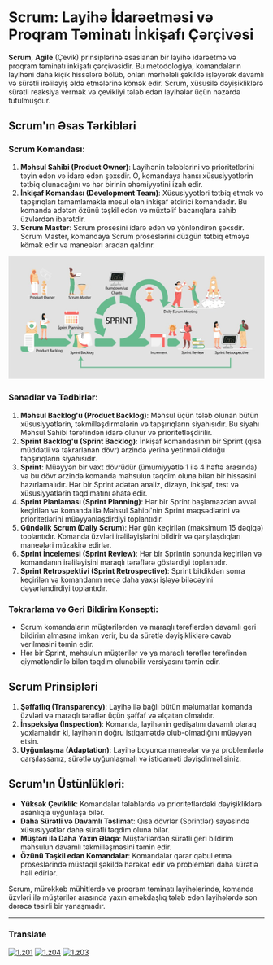 # Scrum: Layihə İdarəetməsi və Proqram Təminatı İnkişafı Çərçivəsi

**Scrum**, **Agile** (Çevik) prinsiplərinə əsaslanan bir layihə idarəetmə və proqram təminatı inkişafı çərçivəsidir. Bu metodologiya, komandaların layihəni daha kiçik hissələrə bölüb, onları mərhələli şəkildə işləyərək davamlı və sürətli irəliləyiş əldə etmələrinə kömək edir. Scrum, xüsusilə dəyişikliklərə sürətli reaksiya vermək və çevikliyi tələb edən layihələr üçün nəzərdə tutulmuşdur.

## Scrum'ın Əsas Tərkibləri

### Scrum Komandası:

1. **Məhsul Sahibi (Product Owner)**: Layihənin tələblərini və prioritetlərini təyin edən və idarə edən şəxsdir. O, komandaya hansı xüsusiyyətlərin tətbiq olunacağını və hər birinin əhəmiyyətini izah edir.
2. **İnkişaf Komandası (Development Team)**: Xüsusiyyətləri tətbiq etmək və tapşırıqları tamamlamakla məsul olan inkişaf etdirici komandadır. Bu komanda adətən özünü təşkil edən və müxtəlif bacarıqlara sahib üzvlərdən ibarətdir.
3. **Scrum Master**: Scrum prosesini idarə edən və yönləndirən şəxsdir. Scrum Master, komandaya Scrum proseslərini düzgün tətbiq etməyə kömək edir və maneələri aradan qaldırır.

[img1]: scrum.jpg (Scrum)
![img1]

### Sənədlər və Tədbirlər:

1. **Məhsul Backlog'u (Product Backlog)**: Məhsul üçün tələb olunan bütün xüsusiyyətlərin, təkmilləşdirmələrin və tapşırıqların siyahısıdır. Bu siyahı Məhsul Sahibi tərəfindən idarə olunur və prioritetləşdirilir.
2. **Sprint Backlog'u (Sprint Backlog)**: İnkişaf komandasının bir Sprint (qısa müddətli və təkrarlanan dövr) ərzində yerinə yetirməli olduğu tapşırıqların siyahısıdır.
3. **Sprint**: Müəyyən bir vaxt dövrüdür (ümumiyyətlə 1 ilə 4 həftə arasında) və bu dövr ərzində komanda məhsulun təqdim oluna bilən bir hissəsini hazırlamalıdır. Hər bir Sprint adətən analiz, dizayn, inkişaf, test və xüsusiyyətlərin təqdimatını əhatə edir.
4. **Sprint Planlaması (Sprint Planning)**: Hər bir Sprint başlamazdan əvvəl keçirilən və komanda ilə Məhsul Sahibi'nin Sprint məqsədlərini və prioritetlərini müəyyənləşdirdiyi toplantıdır.
5. **Gündəlik Scrum (Daily Scrum)**: Hər gün keçirilən (maksimum 15 dəqiqə) toplantıdır. Komanda üzvləri irəliləyişlərini bildirir və qarşılaşdıqları maneələri müzakirə edirlər.
6. **Sprint İncelemesi (Sprint Review)**: Hər bir Sprintin sonunda keçirilən və komandanın irəliləyişini maraqlı tərəflərə göstərdiyi toplantıdır.
7. **Sprint Retrospektivi (Sprint Retrospective)**: Sprint bitdikdən sonra keçirilən və komandanın necə daha yaxşı işləyə biləcəyini dəyərləndirdiyi toplantıdır.

### Təkrarlama və Geri Bildirim Konsepti:

- Scrum komandaların müştərilərdən və maraqlı tərəflərdən davamlı geri bildirim almasına imkan verir, bu da sürətlə dəyişikliklərə cavab verilməsini təmin edir.
- Hər bir Sprint, məhsulun müştərilər və ya maraqlı tərəflər tərəfindən qiymətləndirilə bilən təqdim olunabilir versiyasını təmin edir.

## Scrum Prinsipləri

1. **Şəffaflıq (Transparency)**: Layihə ilə bağlı bütün məlumatlar komanda üzvləri və maraqlı tərəflər üçün şəffaf və əlçatan olmalıdır.
2. **İnspeksiya (Inspection)**: Komanda, layihənin gedişatını davamlı olaraq yoxlamalıdır ki, layihənin doğru istiqamətdə olub-olmadığını müəyyən etsin.
3. **Uyğunlaşma (Adaptation)**: Layihə boyunca maneələr və ya problemlərlə qarşılaşsanız, sürətlə uyğunlaşmalı və istiqaməti dəyişdirməlisiniz.

## Scrum'ın Üstünlükləri:

- **Yüksək Çeviklik**: Komandalar tələblərdə və prioritetlərdəki dəyişikliklərə asanlıqla uyğunlaşa bilər.
- **Daha Sürətli və Davamlı Təslimat**: Qısa dövrlər (Sprintlər) sayəsində xüsusiyyətlər daha sürətli təqdim oluna bilər.
- **Müştəri ilə Daha Yaxın Əlaqə**: Müştərilərdən sürətli geri bildirim məhsulun davamlı təkmilləşməsini təmin edir.
- **Özünü Təşkil edən Komandalar**: Komandalar qərar qəbul etmə proseslərində müstəqil şəkildə hərəkət edir və problemləri daha sürətlə həll edirlər.

Scrum, mürəkkəb mühitlərdə və proqram təminatı layihələrində, komanda üzvləri ilə müştərilər arasında yaxın əməkdaşlıq tələb edən layihələrdə son dərəcə təsirli bir yanaşmadır.


----

[z01]: README.md
[z02]: README-az.md
[z03]: README-tr.md
[z04]: README-fa.md

[1.z01]: https://raw.githubusercontent.com/samadelmakchi/samadelmakchi/main/flag/en.svg (English)
[1.z02]: https://raw.githubusercontent.com/samadelmakchi/samadelmakchi/main/flag/az.svg (Azərbaycani)
[1.z03]: https://raw.githubusercontent.com/samadelmakchi/samadelmakchi/main/flag/tr.svg (Türkisch)
[1.z04]: https://raw.githubusercontent.com/samadelmakchi/samadelmakchi/main/flag/fa.svg (فارسی)

### Translate
[![1.z01]][z01] [![1.z04]][z04] [![1.z03]][z03] 

